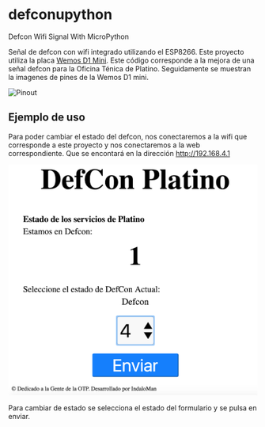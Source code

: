 # defconupython
Defcon Wifi Signal With MicroPython



Señal de defcon con wifi integrado utilizando el ESP8266. Este proyecto utiliza la placa [Wemos D1 Mini](https://wiki.wemos.cc/products:d1:d1_mini).
Este código corresponde a la mejora de una señal defcon para la Oficina Ténica de Platino. Seguidamente se muestran la imagenes de pines de la Wemos D1 mini.

![Pinout](http://escapequotes.net/wp-content/uploads/2016/02/esp8266-wemos-d1-mini-pinout.png)

## Ejemplo de uso

Para poder cambiar el estado del defcon, nos conectaremos a la wifi que corresponde a este proyecto y nos conectaremos a la web correspondiente.
Que se encontará en la dirección http://192.168.4.1

![web](web.png)

Para cambiar de estado se selecciona el estado del formulario y se pulsa en enviar.

